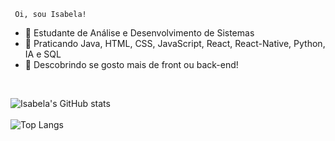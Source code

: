 
     Oi, sou Isabela!
- 🔭 Estudante de Análise e Desenvolvimento de Sistemas
- 🌱 Praticando Java, HTML, CSS, JavaScript, React, React-Native, Python, IA e SQL
- 🤔 Descobrindo se gosto mais de front ou back-end!

<br>

![Isabela's GitHub stats](https://github-readme-stats.vercel.app/api?username=isabelabianca&theme=dracula)<br><br>
![Top Langs](https://github-readme-stats.vercel.app/api/top-langs/?username=isabelabianca&theme=dracula)
